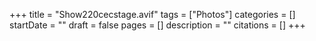 +++
title = "Show220cecstage.avif"
tags = ["Photos"]
categories = []
startDate = ""
draft = false
pages = []
description = ""
citations = []
+++

